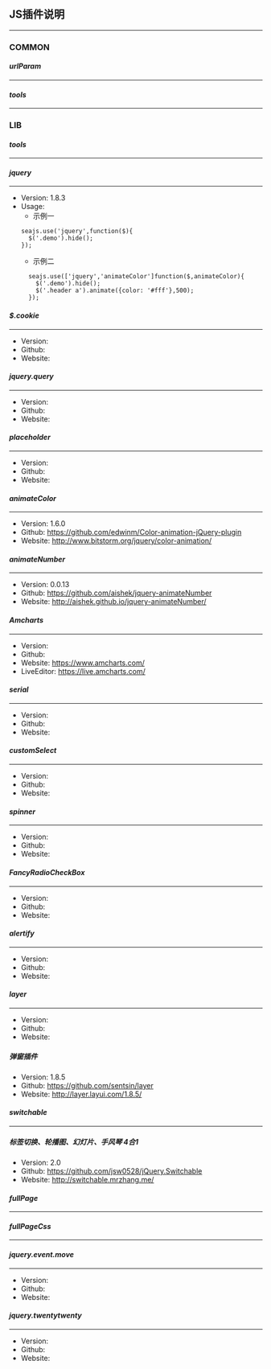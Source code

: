 ## JS插件说明
---
### COMMON
#### *urlParam*
---

#### *tools*
---


### LIB

#### *tools*
---

#### *jquery*
---
* Version: 1.8.3
* Usage:
  *  示例一
  ```
  seajs.use('jquery',function($){
    $('.demo').hide();
  });
  ```
  *  示例二
  ```
    seajs.use(['jquery','animateColor']function($,animateColor){
      $('.demo').hide();
      $('.header a').animate({color: '#fff'},500);
    });
  ```

#### *$.cookie*
---
* Version: 
* Github:
* Website:
#### *jquery.query*
---
* Version: 
* Github:
* Website: 
#### *placeholder*
---
* Version: 
* Github:
* Website:
#### *animateColor*
---
* Version: 1.6.0
* Github: https://github.com/edwinm/Color-animation-jQuery-plugin
* Website: http://www.bitstorm.org/jquery/color-animation/
#### *animateNumber*
---
* Version: 0.0.13
* Github: https://github.com/aishek/jquery-animateNumber
* Website: http://aishek.github.io/jquery-animateNumber/
#### *Amcharts*
---
* Version: 
* Github: 
* Website: https://www.amcharts.com/
* LiveEditor: https://live.amcharts.com/
#### *serial*
---
* Version: 
* Github: 
* Website: 
#### *customSelect*
---
* Version: 
* Github: 
* Website: 
#### *spinner*
---
* Version: 
* Github: 
* Website: 
#### *FancyRadioCheckBox*
---
* Version: 
* Github: 
* Website: 
#### *alertify*
---
* Version: 
* Github: 
* Website: 
#### *layer*
---
* Version: 
* Github: 
* Website: 
##### 弹窗插件
* Version: 1.8.5
* Github: https://github.com/sentsin/layer
* Website: http://layer.layui.com/1.8.5/

#### *switchable*
---
##### 标签切换、轮播图、幻灯片、手风琴 4合1
* Version: 2.0
* Github: https://github.com/jsw0528/jQuery.Switchable
* Website: http://switchable.mrzhang.me/

#### *fullPage*
---

#### *fullPageCss*
---
#### *jquery.event.move*
---
* Version: 
* Github: 
* Website: 
#### *jquery.twentytwenty*
---
* Version: 
* Github: 
* Website: 
